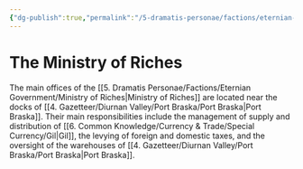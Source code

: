 ```yaml
---
{"dg-publish":true,"permalink":"/5-dramatis-personae/factions/eternian-government/ministry-of-riches/","noteIcon":""}
---
```


# The Ministry of Riches

The main offices of the [[5. Dramatis Personae/Factions/Eternian Government/Ministry of Riches\|Ministry of Riches]] are located near the docks of [[4. Gazetteer/Diurnan Valley/Port Braska/Port Braska\|Port Braska]]. Their main responsibilities include the management of supply and distribution of [[6. Common Knowledge/Currency & Trade/Special Currency/Gil\|Gil]], the levying of foreign and domestic taxes, and the oversight of the warehouses of [[4. Gazetteer/Diurnan Valley/Port Braska/Port Braska\|Port Braska]]. 



